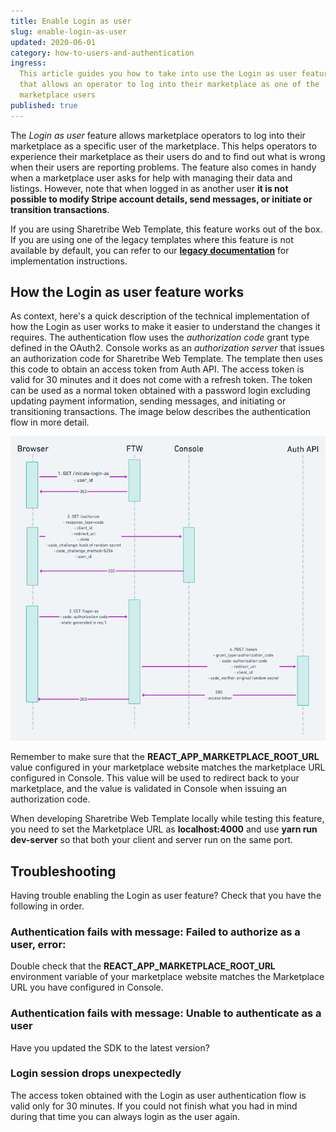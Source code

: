 ```yaml
---
title: Enable Login as user
slug: enable-login-as-user
updated: 2020-06-01
category: how-to-users-and-authentication
ingress:
  This article guides you how to take into use the Login as user feature
  that allows an operator to log into their marketplace as one of the
  marketplace users
published: true
---
```


The _Login as user_ feature allows marketplace operators to log into
their marketplace as a specific user of the marketplace. This helps
operators to experience their marketplace as their users do and to find
out what is wrong when their users are reporting problems. The feature
also comes in handy when a marketplace user asks for help with managing
their data and listings. However, note that when logged in as another
user **it is not possible to modify Stripe account details, send
messages, or initiate or transition transactions**.

<info>

If you are using Sharetribe Web Template, this feature works out of the
box. If you are using one of the legacy templates where this feature is
not available by default, you can refer to our
**[legacy documentation](/ftw/legacy-templates/)** for implementation
instructions.

</info>

## How the Login as user feature works

As context, here's a quick description of the technical implementation
of how the Login as user works to make it easier to understand the
changes it requires. The authentication flow uses the _authorization
code_ grant type defined in the OAuth2. Console works as an
_authorization server_ that issues an authorization code for Sharetribe
Web Template. The template then uses this code to obtain an access token
from Auth API. The access token is valid for 30 minutes and it does not
come with a refresh token. The token can be used as a normal token
obtained with a password login excluding updating payment information,
sending messages, and initiating or transitioning transactions. The
image below describes the authentication flow in more detail.

![Authentication flow](authentication-flow.png)

<info>

Remember to make sure that the **REACT_APP_MARKETPLACE_ROOT_URL** value
configured in your marketplace website matches the marketplace URL
configured in Console. This value will be used to redirect back to your
marketplace, and the value is validated in Console when issuing an
authorization code.

When developing Sharetribe Web Template locally while testing this
feature, you need to set the Marketplace URL as **localhost:4000** and
use **yarn run dev-server** so that both your client and server run on
the same port.

</info>

## Troubleshooting

Having trouble enabling the Login as user feature? Check that you have
the following in order.

### Authentication fails with message: Failed to authorize as a user, error: <error message>

Double check that the **REACT_APP_MARKETPLACE_ROOT_URL** environment
variable of your marketplace website matches the Marketplace URL you
have configured in Console.

### Authentication fails with message: Unable to authenticate as a user

Have you updated the SDK to the latest version?

### Login session drops unexpectedly

The access token obtained with the Login as user authentication flow is
valid only for 30 minutes. If you could not finish what you had in mind
during that time you can always login as the user again.
